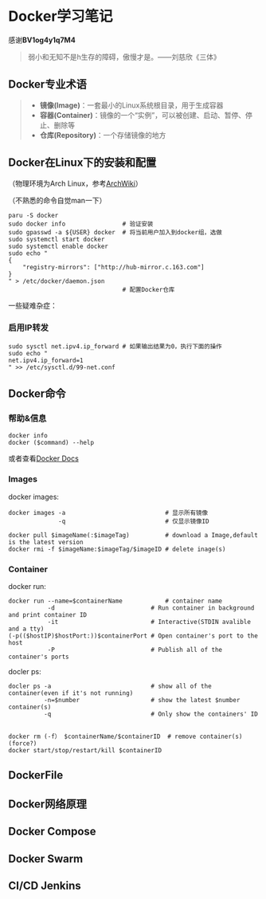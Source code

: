 # Docker学习笔记

感谢**BV1og4y1q7M4**

> 弱小和无知不是h生存的障碍，傲慢才是。——刘慈欣《三体》

## Docker专业术语

> - **镜像(Image)**：一套最小的Linux系统根目录，用于生成容器
> - **容器(Container)**：镜像的一个“实例”，可以被创建、启动、暂停、停止、删除等
> - **仓库(Repository)**：一个存储镜像的地方


## Docker在Linux下的安装和配置

（物理环境为Arch Linux，参考[ArchWiki](https://wiki.archlinux.org/title/Docker)）

（不熟悉的命令自觉man一下）

```shell
paru -S docker
sudo docker info				# 验证安装
sudo gpasswd -a ${USER} docker	# 将当前用户加入到docker组，选做
sudo systemctl start docker
sudo systemctl enable docker
sudo echo "
{
	"registry-mirrors": ["http://hub-mirror.c.163.com"]
}
" > /etc/docker/daemon.json
								# 配置Docker仓库
```

一些疑难杂症：

### 启用IP转发

```shell
sudo sysctl net.ipv4.ip_forward	# 如果输出结果为0，执行下面的操作
sudo echo "
net.ipv4.ip_forward=1
" >> /etc/sysctl.d/99-net.conf
```

## Docker命令

### 帮助&信息

```shell
docker info
docker ($command) --help
```

或者查看[Docker Docs](docs.docker.com)

### Images

docker images:

```shell
docker images -a 							# 显示所有镜像
              -q 							# 仅显示镜像ID
```

```shell
docker pull $imageName(:$imageTag)			# download a Image,default is the latest version
docker rmi -f $imageName:$imageTag/$imageID	# delete inage(s)
```

### Container

docker run:

```shell
docker run --name=$containerName			# container name
           -d							# Run container in background and print container ID
           -it							# Interactive(STDIN avalible and a tty)
(-p(($hostIP)$hostPort:))$containerPort	# Open container's port to the host
           -P							# Publish all of the container's ports
```

docler ps:

```shell
docler ps -a							# show all of the container(even if it's not running)
          -n=$number					# show the latest $number container(s)
          -q							# Only show the containers' ID
          
```

```shell
docker rm (-f） $containerName/$containerID	# remove container(s) (force?)
docker start/stop/restart/kill $containerID	
```

## DockerFile

## Docker网络原理

## Docker Compose

## Docker Swarm

## CI/CD Jenkins
